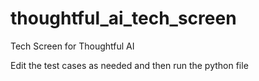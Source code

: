 # thoughtful_ai_tech_screen
Tech Screen for Thoughtful AI

Edit the test cases as needed and then run the python file
